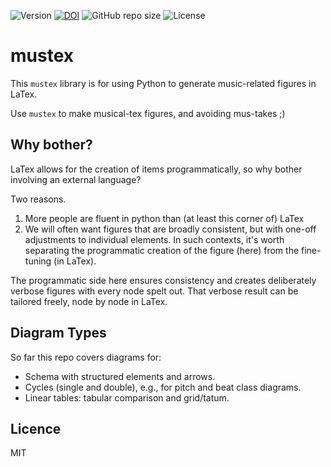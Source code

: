 ![Version](https://img.shields.io/github/v/release/MarkGotham/mustex?display_name=tag)
[![DOI](https://zenodo.org/badge/1054049858.svg)](https://doi.org/10.5281/zenodo.17092024)
![GitHub repo size](https://img.shields.io/github/repo-size/MarkGotham/mustex)
![License](https://img.shields.io/badge/License-MIT-blue.svg)


# mustex

This `mustex` library is for 
using Python to generate
music-related figures in 
LaTex.

Use `mustex` to make musical-tex figures, and avoiding mus-takes ;)


## Why bother?

LaTex allows for the creation of items programmatically, so why bother involving an external language?

Two reasons.
1. More people are fluent in python than (at least this corner of) LaTex 
2. We will often want figures that are 
broadly consistent, but with 
one-off adjustments to individual elements.
In such contexts, it's worth separating 
the programmatic creation of the figure (here)
from the fine-tuning (in LaTex).

The programmatic side here ensures consistency and
creates deliberately verbose figures with every node spelt out.
That verbose result can be tailored freely, node by node in LaTex.


## Diagram Types

So far this repo covers diagrams for:
- Schema with structured elements and arrows.
- Cycles (single and double), e.g., for pitch and beat class diagrams.
- Linear tables: tabular comparison and grid/tatum.


## Licence

MIT